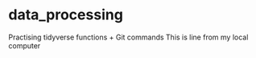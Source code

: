 # data_processing
Practising tidyverse functions + Git commands 
This is line from my local computer

